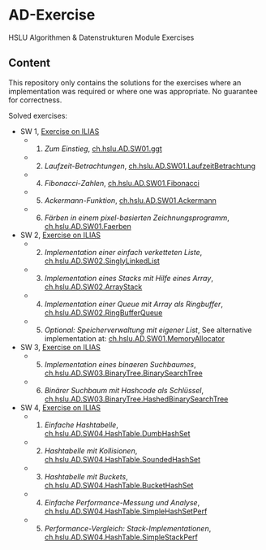 # AD-Exercise
HSLU Algorithmen & Datenstrukturen Module Exercises

## Content

This repository only contains the solutions for the exercises where an
implementation was required or where one was appropriate.
No guarantee for correctness.

Solved exercises:

* SW 1, [Exercise on ILIAS](https://elearning.hslu.ch/ilias/goto.php?target=file_3297997_download)
  * 1. *Zum Einstieg*, [ch.hslu.AD.SW01.ggt](src/main/java/ch/hslu/AD/SW01/ggT/App.java)
  * 2. *Laufzeit-Betrachtungen*, [ch.hslu.AD.SW01.LaufzeitBetrachtung](src/main/java/ch/hslu/AD/SW01/LaufzeitBetrachtung/App.java)
  * 4. *Fibonacci-Zahlen*, [ch.hslu.AD.SW01.Fibonacci](src/main/java/ch/hslu/AD/SW01/Fibonacci/App.java)
  * 5. *Ackermann-Funktion*, [ch.hslu.AD.SW01.Ackermann](src/main/java/ch/hslu/AD/SW01/Ackermann/App.java)
  * 6. *Färben in einem pixel-basierten Zeichnungsprogramm*, [ch.hslu.AD.SW01.Faerben](src/main/java/ch/hslu/AD/SW01/Faerben/App.java)
* SW 2, [Exercise on ILIAS](https://elearning.hslu.ch/ilias/goto.php?target=file_3304344_download)
  * 2. *Implementation einer einfach verketteten Liste*, [ch.hslu.AD.SW02.SinglyLinkedList](src/main/java/ch/hslu/AD/SW02/SinglyLinkedList/SinglyLinkedList.java)
  * 3. *Implementation eines Stacks mit Hilfe eines Array*, [ch.hslu.AD.SW02.ArrayStack](src/main/java/ch/hslu/AD/SW02/ArrayStack/ArrayStack.java)
  * 4. *Implementation einer Queue mit Array als Ringbuffer*, [ch.hslu.AD.SW02.RingBufferQueue](src/main/java/ch/hslu/AD/SW02/RingBufferQueue/RingBufferQueue.java)
  * 5. *Optional: Speicherverwaltung mit eigener List*, See alternative implementation at: [ch.hslu.AD.SW01.MemoryAllocator](src/main/java/ch/hslu/AD/SW01/MemoryAllocator)
* SW 3, [Exercise on ILIAS](https://elearning.hslu.ch/ilias/goto.php?target=file_3311023_download)
  * 5. *Implementation eines binaeren Suchbaumes*, [ch.hslu.AD.SW03.BinaryTree.BinarySearchTree](src/main/java/ch/hslu/AD/SW03/BinaryTree/BinarySearchTree.java)
  * 6. *Binärer Suchbaum mit Hashcode als Schlüssel*, [ch.hslu.AD.SW03.BinaryTree.HashedBinarySearchTree](src/main/java/ch/hslu/AD/SW03/BinaryTree/HashedBinarySearchTree.java)
* SW 4, [Exercise on ILIAS](https://elearning.hslu.ch/ilias/goto.php?target=file_3319689_download)
  * 1. *Einfache Hashtabelle*, [ch.hslu.AD.SW04.HashTable.DumbHashSet](src/main/java/ch/hslu/AD/SW04/HashTable/DumbHashSet.java)
  * 2. *Hashtabelle mit Kollisionen*, [ch.hslu.AD.SW04.HashTable.SoundedHashSet](src/main/java/ch/hslu/AD/SW04/HashTable/SoundedHashSet.java)
  * 3. *Hashtabelle mit Buckets*, [ch.hslu.AD.SW04.HashTable.BucketHashSet](src/main/java/ch/hslu/AD/SW04/HashTable/BucketHashSet.java)
  * 4. *Einfache Performance-Messung und Analyse*, [ch.hslu.AD.SW04.HashTable.SimpleHashSetPerf](src/main/java/ch/hslu/AD/SW04/HashTable/SimpleHashSetPerf.java)
  * 5. *Performance-Vergleich: Stack-Implementationen*, [ch.hslu.AD.SW04.HashTable.SimpleStackPerf](src/main/java/ch/hslu/AD/SW04/HashTable/SimpleStackPerf.java)
